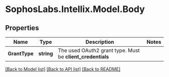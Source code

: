 # SophosLabs.Intellix.Model.Body
## Properties

Name | Type | Description | Notes
------------ | ------------- | ------------- | -------------
**GrantType** | **string** | The used OAuth2 grant type.  Must be **client_credentials**  | 

[[Back to Model list]](../README.md#documentation-for-models) [[Back to API list]](../README.md#documentation-for-api-endpoints) [[Back to README]](../README.md)

